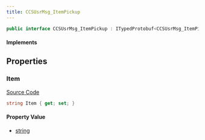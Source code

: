 ```yaml
---
title: CCSUsrMsg_ItemPickup
---
```


```csharp
public interface CCSUsrMsg_ItemPickup : ITypedProtobuf<CCSUsrMsg_ItemPickup>, INativeHandle, INetMessage<CCSUsrMsg_ItemPickup>, IDisposable
```

#### Implements

## Properties

### Item

[Source Code](https://github.com/swiftly-solution/swiftlys2/blob/main/managed/src/SwiftlyS2.Generated/Protobufs/Interfaces/CCSUsrMsg_ItemPickup.cs#L18)

```csharp
string Item { get; set; }
```

#### Property Value

- [string](https://learn.microsoft.com/dotnet/api/system.string)

